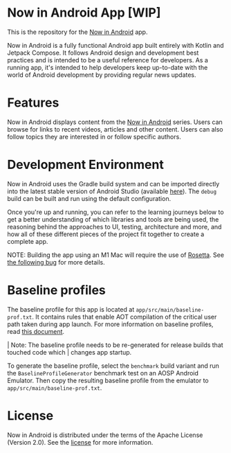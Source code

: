 Now in Android App [WIP]
==================

This is the repository for the [Now in Android](https://developer.android.com/series/now-in-android)
app.

Now in Android is a fully functional Android app built entirely with Kotlin and Jetpack Compose. It
follows Android design and development best practices and is intended to be a useful reference
for developers. As a running app, it's intended to help developers keep up-to-date with the world
of Android development by providing regular news updates.

# Features

Now in Android displays content from the
[Now in Android](https://developer.android.com/series/now-in-android) series. Users can browse for
links to recent videos, articles and other content. Users can also follow topics they are interested
in or follow specific authors.

<!-- TODO: Add screenshots -->

# Development Environment

Now in Android uses the Gradle build system and can be imported directly into the latest stable
version of Android Studio (available [here](https://developer.android.com/studio)). The `debug`
build can be built and run using the default configuration.

Once you're up and running, you can refer to the learning journeys below to get a better
understanding of which libraries and tools are being used, the reasoning behind the approaches to
UI, testing, architecture and more, and how all of these different pieces of the project fit
together to create a complete app.

NOTE: Building the app using an M1 Mac will require the use of
[Rosetta](https://support.apple.com/en-gb/HT211861). See
[the following bug](https://github.com/protocolbuffers/protobuf/issues/9397#issuecomment-1086138036)
for more details.

<!--
# Architecture

TODO (brief overview, link to another doc?)

# Build

TODO (brief overview, link to another doc?

# Testing + CI

TODO (brief overview, link to another doc?)

# UI

TODO (brief overview, link to another doc?)
-->

# Baseline profiles

The baseline profile for this app is located at `app/src/main/baseline-prof.txt`.
It contains rules that enable AOT compilation of the critical user path taken during app launch.
For more information on baseline profiles, read [this document](https://developer.android.com/studio/profile/baselineprofiles).

| Note: The baseline profile needs to be re-generated for release builds that touched code which
| changes app startup.

To generate the baseline profile, select the `benchmark` build variant and run the
`BaselineProfileGenerator` benchmark test on an AOSP Android Emulator.
Then copy the resulting baseline profile from the emulator to `app/src/main/baseline-prof.txt`.

# License

Now in Android is distributed under the terms of the Apache License (Version 2.0). See the
[license](LICENSE) for more information.
